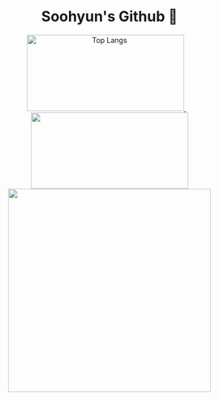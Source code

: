 <div align="center">
<h1>Soohyun's Github 👋</h1>

  
  <a href="https://github.com/Y00nS00Hyun">
    <img src="https://github-readme-stats.vercel.app/api/top-langs/?username=Y00nS00Hyun&layout=compact&theme=transparent&hide_progress=true" alt="Top Langs" width="310" height="150"/>
  </a>
  &nbsp;&nbsp;&nbsp;
  <a href="https://github.com/anuraghazra/github-readme-stats">
    <img src="https://github-readme-stats.vercel.app/api?type=rect&text=RECT&fontAlign=30&fontSize=30&desc=Use%20theme&descAlign=60&descAlignY=50&theme=transparent&username=Y00nS00Hyun" width="310" height="150" />
  </a>
<a href="https://github.com/devxb/gitanimals">
  <img src="https://render.gitanimals.org/farms/Y00ns00hyun" width="400"/>
</a>
</div>
